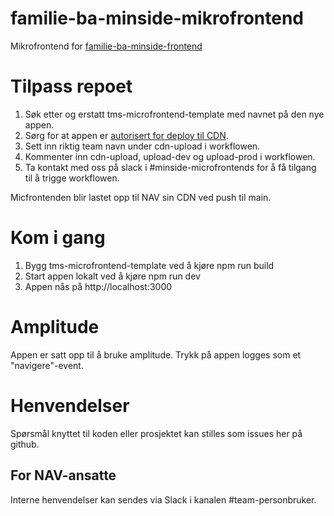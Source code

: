 # familie-ba-minside-mikrofrontend

Mikrofrontend for [familie-ba-minside-frontend](https://github.com/navikt/familie-ba-minside-frontend)

# Tilpass repoet

1. Søk etter og erstatt tms-microfrontend-template med navnet på den nye appen.
2. Sørg for at appen er [autorisert for deploy til CDN](https://doc.nais.io/services/cdn/how-to/upload-assets/?h=cdn#authorize-repository-for-upload).
3. Sett inn riktig team navn under cdn-upload i workflowen.
4. Kommenter inn cdn-upload, upload-dev og upload-prod i workflowen.
5. Ta kontakt med oss på slack i #minside-microfrontends for å få tilgang til å trigge workflowen.

Micfrontenden blir lastet opp til NAV sin CDN ved push til main.

# Kom i gang

1. Bygg tms-microfrontend-template ved å kjøre npm run build
2. Start appen lokalt ved å kjøre npm run dev
3. Appen nås på http://localhost:3000

# Amplitude

Appen er satt opp til å bruke amplitude. Trykk på appen logges som et "navigere"-event.

# Henvendelser

Spørsmål knyttet til koden eller prosjektet kan stilles som issues her på github.

## For NAV-ansatte

Interne henvendelser kan sendes via Slack i kanalen #team-personbruker.
